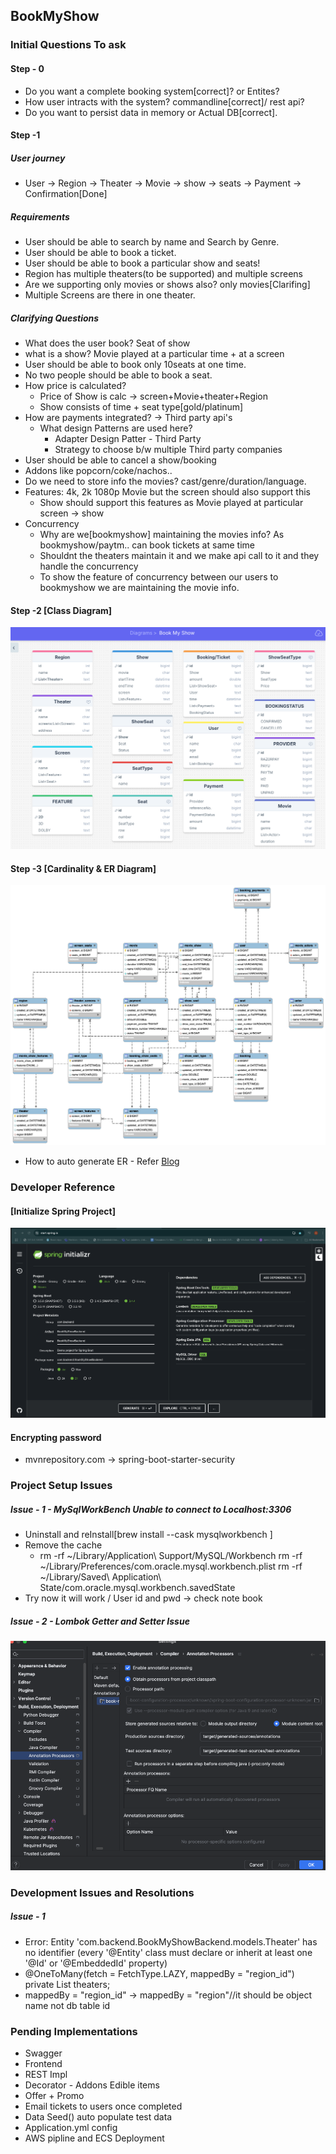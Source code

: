 ## BookMyShow

### Initial Questions To ask

#### Step - 0

- Do you want a complete booking system[correct]? or Entites?
- How user intracts with the system? commandline[correct]/ rest api?
- Do you want to persist data in memory or Actual DB[correct].

#### Step -1

##### User journey
- User -> Region -> Theater -> Movie -> show -> seats -> Payment -> Confirmation[Done]

##### Requirements
- User should be able to search by name and Search by Genre.
- User should be able to book a ticket.
- User should be able to book a particular show and seats!
- Region has multiple theaters(to be supported) and multiple screens
- Are we supporting only movies or shows also? only movies[Clarifing]
- Multiple Screens are there in one theater.

##### Clarifying Questions
- What does the user book? Seat of show
- what is a show? Movie played at a particular time + at a screen
- User should be able to book only 10seats at one time.
- No two people should be able to book a seat.
- How price is calculated?
    - Price of Show is calc -> screen+Movie+theater+Region
    - Show consists of time + seat type[gold/platinum]
- How are payments integrated? -> Third party api's
    - What design Patterns are used here?
        - Adapter Design Patter - Third Party
        - Strategy to choose b/w multiple Third party companies
- User should be able to cancel a show/booking
- Addons like popcorn/coke/nachos..
- Do we need to store info the movies? cast/genre/duration/language.
- Features: 4k, 2k 1080p Movie but the screen should also support this
    - Show should support this features as Movie played at particular screen -> show
- Concurrency
    - Why are we[bookmyshow] maintaining the movies info? As bookmyshow/paytm.. can book tickets at same time
    - Shouldnt the theaters maintain it and we make api call to it and they handle the concurrency
    - To show the feature of concurrency between our users to bookmyshow we are maintaining the movie info.

#### Step -2 [Class Diagram]
![BookMyShow ClassDiagram.png](BookMyShow%20ClassDiagram.png)

#### Step -3 [Cardinality & ER Diagram]
![bookmyshowERDiagram.png](bookmyshowERDiagram.png)
- How to auto generate ER - Refer [Blog](https://medium.com/@tushar0618/how-to-create-er-diagram-of-a-database-in-mysql-workbench-209fbf63fd03)

### Developer Reference
#### [Initialize Spring Project]
![SpringInitializer.png](SpringInitializer.png)

#### Encrypting password
- mvnrepository.com -> spring-boot-starter-security

### Project Setup Issues
##### Issue - 1 - MySqlWorkBench Unable to connect to Localhost:3306
- Uninstall and reInstall[brew install --cask mysqlworkbench
  ]
- Remove the cache
  - rm -rf ~/Library/Application\ Support/MySQL/Workbench
    rm -rf ~/Library/Preferences/com.oracle.mysql.workbench.plist
    rm -rf ~/Library/Saved\ Application\ State/com.oracle.mysql.workbench.savedState
- Try now it will work / User id and pwd -> check note book

##### Issue - 2 - Lombok Getter and Setter Issue
![LombokIssue.png](LombokIssue.png)


### Development Issues and Resolutions
##### Issue - 1 
- Error: Entity 'com.backend.BookMyShowBackend.models.Theater' has no identifier (every '@Entity' class must declare or inherit at least one '@Id' or '@EmbeddedId' property)
- @OneToMany(fetch = FetchType.LAZY, mappedBy = "region_id")
  private List<Theater> theaters;
- mappedBy = "region_id" -> mappedBy = "region"//it should be object name not db table id

### Pending Implementations
- Swagger
- Frontend
- REST Impl
- Decorator - Addons Edible items
- Offer + Promo
- Email tickets to users once completed
- Data Seed() auto populate test data
- Application.yml config
- AWS pipline and ECS Deployment